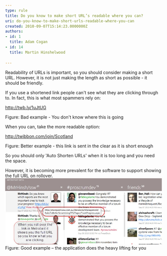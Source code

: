 ```yaml
---
type: rule
title: Do you know to make short URL’s readable where you can?
uri: do-you-know-to-make-short-urls-readable-where-you-can
created: 2010-09-07T15:14:23.0000000Z
authors:
- id: 1
  title: Adam Cogan
- id: 14
  title: Martin Hinshelwood

---
```


 Readability of URLs is important, so you should consider making a short URL. However, it is not just making the length as short as possible - it should be friendly.​ 
 
If you use a shortened link people can't see what they are clicking through to. In fact, this is what most spammers rely on:

http://twb.ly/1uJtUG

Figure: Bad example - You don't know where this is going

When you can, take the more readable option:

http://twibbon.com/join/Scotland

Figure: Better example - this link is sent in the clear as it is short enough

So you should only 'Auto Shorten URLs' when it is too long and you need the space.

However, it is becoming more prevalent for the software to support showing the full URL on rollover.
![image](RulesSocialTwitterReadableURL.jpg "image")Figure: Good example – the application does the heavy lifting for you

